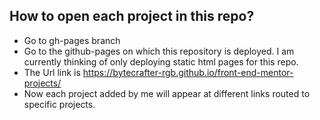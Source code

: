 ## How to open each project in this repo?
* Go to gh-pages branch
* Go to the github-pages on which this repository is deployed. I am currently thinking of only deploying static html pages for this repo.
* The Url link is https://bytecrafter-rgb.github.io/front-end-mentor-projects/
* Now each project added by me will appear at different links routed to specific projects.

